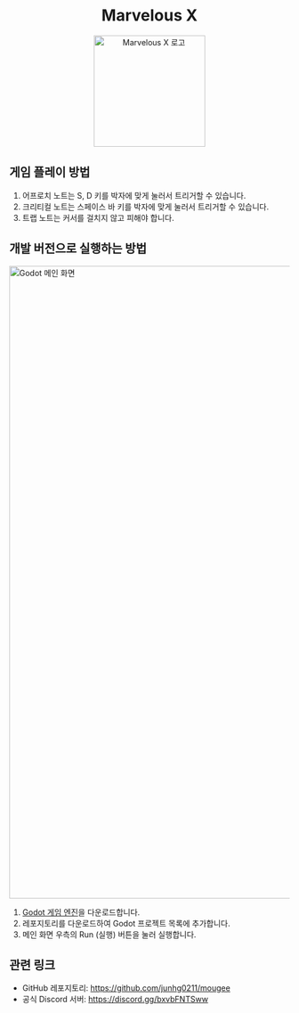 <h1 align="center">Marvelous X</h1>
<p align="center">
   <img src="https://github.com/junhg0211/mougee/blob/master/res/icon.png?raw=true" alt="Marvelous X 로고" style="width: 200px;">
</p>

## 게임 플레이 방법

1. 어프로치 노트는 S, D 키를 박자에 맞게 눌러서 트리거할 수 있습니다.
2. 크리티컬 노트는 스페이스 바 키를 박자에 맞게 눌러서 트리거할 수 있습니다.
3. 트랩 노트는 커서를 걸치지 않고 피해야 합니다.

## 개발 버전으로 실행하는 방법

<img width="1136" alt="Godot 메인 화면" src="https://github.com/user-attachments/assets/c4126777-c4d5-4203-b8b0-40f4f62840aa">

1. [Godot 게임 엔진](https://godotengine.org)을 다운로드합니다.
1. 레포지토리를 다운로드하여 Godot 프로젝트 목록에 추가합니다.
1. 메인 화면 우측의 Run (실행) 버튼을 눌러 실행합니다.

## 관련 링크

- GitHub 레포지토리: https://github.com/junhg0211/mougee
- 공식 Discord 서버: https://discord.gg/bxvbFNTSww
